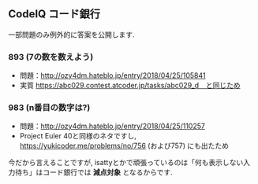 ## CodeIQ コード銀行

一部問題のみ例外的に答案を公開します.

### 893 (7の数を数えよう)

- 問題：http://ozy4dm.hateblo.jp/entry/2018/04/25/105841
- 実質 https://abc029.contest.atcoder.jp/tasks/abc029_d　と同じため

### 983 (n番目の数字は?)

- 問題：http://ozy4dm.hateblo.jp/entry/2018/04/25/110257
- Project Euler 40と同様のネタですし, https://yukicoder.me/problems/no/756 (および757) にも出たため

今だから言えることですが, isattyとかで頑張っているのは「何も表示しない入力待ち」はコード銀行では **減点対象** となるからです.